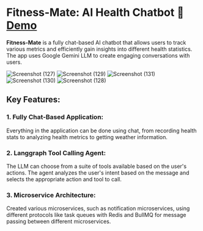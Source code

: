# Fitness-Mate: AI Health Chatbot 🤍 [Demo](https://comfy-chaja-9e885b.netlify.app/)

**Fitness-Mate** is a fully chat-based AI chatbot that allows users to track various metrics and efficiently gain insights into different health statistics. The app uses Google Gemini LLM to create engaging conversations with users.
<br>


![Screenshot (127)](https://github.com/shreyashnalawade1/fitness-mate-chatbot/assets/108988869/0869c7b5-6497-413e-96b8-403da2c66b6c)
![Screenshot (129)](https://github.com/shreyashnalawade1/fitness-mate-chatbot/assets/108988869/8a8f4eb2-5c2a-4866-a9a5-290438600ed6)
![Screenshot (131)](https://github.com/shreyashnalawade1/fitness-mate-chatbot/assets/108988869/4928502a-8f80-4a45-a748-39bda0dfd8ea)
![Screenshot (130)](https://github.com/shreyashnalawade1/fitness-mate-chatbot/assets/108988869/ef55d361-c7d0-4c5c-80b8-a76af8068536)
![Screenshot (128)](https://github.com/shreyashnalawade1/fitness-mate-chatbot/assets/108988869/cc67607c-ebaf-4c53-95a1-29c6ebca96b9)

## Key Features:
### 1. Fully Chat-Based Application:
Everything in the application can be done using chat, from recording health stats to analyzing health metrics to getting weather information.

### 2. Langgraph Tool Calling Agent:
The LLM can choose from a suite of tools available based on the user's actions. The agent analyzes the user's intent based on the message and selects the appropriate action and tool to call.

### 3. Microservice Architecture:
Created various microservices, such as notification microservices, using different protocols like task queues with Redis and BullMQ for message passing between different microservices.
